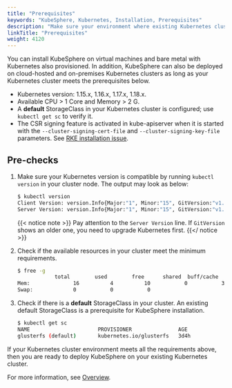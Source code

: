 ```yaml
---
title: "Prerequisites"
keywords: "KubeSphere, Kubernetes, Installation, Prerequisites"
description: "Make sure your environment where existing Kubernetes clusters run meets the prerequisites before installation."
linkTitle: "Prerequisites"
weight: 4120
---
```


You can install KubeSphere on virtual machines and bare metal with Kubernetes also provisioned. In addition, KubeSphere can also be deployed on cloud-hosted and on-premises Kubernetes clusters as long as your Kubernetes cluster meets the prerequisites below.

- Kubernetes version: 1.15.x, 1.16.x, 1.17.x, 1.18.x.
- Available CPU > 1 Core and Memory > 2 G.
- A **default** StorageClass in your Kubernetes cluster is configured; use `kubectl get sc` to verify it.
- The CSR signing feature is activated in kube-apiserver when it is started with the `--cluster-signing-cert-file` and `--cluster-signing-key-file` parameters. See [RKE installation issue](https://github.com/kubesphere/kubesphere/issues/1925#issuecomment-591698309).

## Pre-checks

1. Make sure your Kubernetes version is compatible by running `kubectl version` in your cluster node. The output may look as below:

    ```bash
    $ kubectl version
    Client Version: version.Info{Major:"1", Minor:"15", GitVersion:"v1.15.1", GitCommit:"4485c6f18cee9a5d3c3b4e523bd27972b1b53892", GitTreeState:"clean", BuildDate:"2019-07-18T09:09:21Z", GoVersion:"go1.12.5", Compiler:"gc", Platform:"linux/amd64"}
    Server Version: version.Info{Major:"1", Minor:"15", GitVersion:"v1.15.1", GitCommit:"4485c6f18cee9a5d3c3b4e523bd27972b1b53892", GitTreeState:"clean", BuildDate:"2019-07-18T09:09:21Z", GoVersion:"go1.12.5", Compiler:"gc", Platform:"linux/amd64"}
    ```

    {{< notice note >}}
Pay attention to the `Server Version` line. If `GitVersion` shows an older one, you need to upgrade Kubernetes first.
    {{</ notice >}}

2. Check if the available resources in your cluster meet the minimum requirements.

    ```bash
    $ free -g
                total        used        free      shared  buff/cache   available
    Mem:              16          4          10           0           3           2
    Swap:             0           0           0
    ```

3. Check if there is a **default** StorageClass in your cluster. An existing default StorageClass is a prerequisite for KubeSphere installation.

    ```bash
    $ kubectl get sc
    NAME                      PROVISIONER               AGE
    glusterfs (default)       kubernetes.io/glusterfs   3d4h
    ```

If your Kubernetes cluster environment meets all the requirements above, then you are ready to deploy KubeSphere on your existing Kubernetes cluster.

For more information, see [Overview](../overview/).

